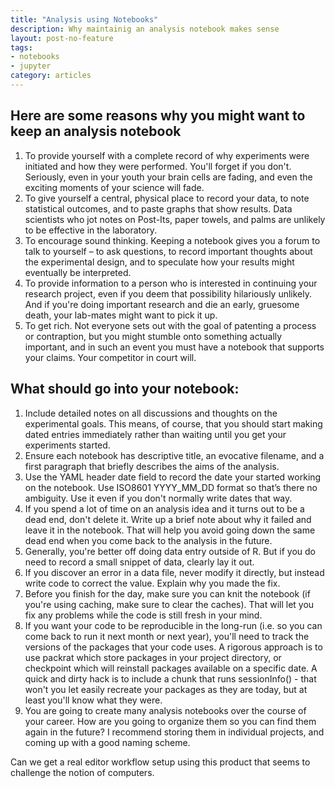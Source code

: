 ```yaml
---
title: "Analysis using Notebooks"
description: Why maintainig an analysis notebook makes sense
layout: post-no-feature
tags:
- notebooks
- jupyter
category: articles
---
```


## Here are some reasons why you might want to keep an analysis notebook
1.  To provide yourself with a complete record of why experiments were initiated and how they were performed. You'll forget if you don't. Seriously, even in your youth your brain cells are fading, and even the exciting moments of your science will fade.
2.  To give yourself a central, physical place to record your data, to note statistical outcomes, and to paste graphs that show results. Data scientists who jot notes on Post-Its, paper towels, and palms are unlikely to be effective in the laboratory.
3.  To encourage sound thinking. Keeping a notebook gives you a forum to talk to yourself – to ask questions, to record important thoughts about the experimental design, and to speculate how your results might eventually be interpreted.
4.  To provide information to a person who is interested in continuing your research project, even if you deem that possibility hilariously unlikely. And if you're doing important research and die an early, gruesome death, your lab-mates might want to pick it up. 
5.  To get rich. Not everyone sets out with the goal of patenting a process or contraption, but you might stumble onto something actually important, and in such an event you must have a notebook that supports your claims. Your competitor in court will.

## What should go into your notebook:
1.  Include detailed notes on all discussions and thoughts on the experimental goals. This means, of course, that you should start making dated entries immediately rather than waiting until you get your experiments started. 
2.  Ensure each notebook has descriptive title, an evocative filename, and a first paragraph that briefly describes the aims of the analysis.
3.  Use the YAML header date field to record the date your started working on the notebook. Use ISO8601 YYYY_MM_DD format so that’s there no ambiguity. Use it even if you don't normally write dates that way.
4.  If you spend a lot of time on an analysis idea and it turns out to be a dead end, don't delete it. Write up a brief note about why it failed and leave it in the notebook. That will help you avoid going down the same dead end when you come back to the analysis in the future.
5.  Generally, you're better off doing data entry outside of R. But if you do need to record a small snippet of data, clearly lay it out.
6.  If you discover an error in a data file, never modify it directly, but instead write code to correct the value. Explain why you made the fix.
7.  Before you finish for the day, make sure you can knit the notebook (if you're using caching, make sure to clear the caches). That will let you fix any problems while the code is still fresh in your mind.
8.  If you want your code to be reproducible in the long-run (i.e. so you can come back to run it next month or next year), you'll need to track the versions of the packages that your code uses. A rigorous approach is to use packrat which store packages in your project directory, or checkpoint which will reinstall packages available on a specific date. A quick and dirty hack is to include a chunk that runs sessionInfo() - that won't you let easily recreate your packages as they are today, but at least you'll know what they were.
9.  You are going to create many analysis notebooks over the course of your career. How are you going to organize them so you can find them again in the future? I recommend storing them in individual projects, and coming up with a good naming scheme.

Can we get a real editor workflow setup using this product that seems to challenge the notion of computers.